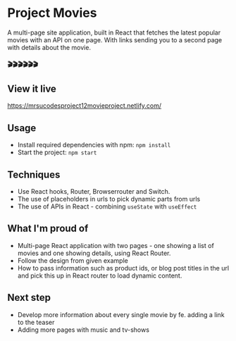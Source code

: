 # Project Movies 

A multi-page site application, built in React that fetches the latest popular movies with an API on one page. With links sending you to a second page with details about the movie. 

#### :clapper::clapper::clapper::clapper::clapper::clapper:

## View it live

https://mrsucodesproject12movieproject.netlify.com/

## Usage

* Install required dependencies with npm: `npm install`
* Start the project: `npm start`

## Techniques

* Use React hooks, Router, Browserrouter and Switch.
* The use of placeholders in urls to pick dynamic parts from urls
* The use of APIs in React - combining `useState` with `useEffect`

## What I'm proud of

* Multi-page React application with two pages - one showing a list of movies and one showing details, using React Router.
* Follow the design from given example
* How to pass information such as product ids, or blog post titles in the url and pick this up in React router to load dynamic content.

## Next step

* Develop more information about every single movie by fe. adding a link to the teaser
* Adding more pages with music and tv-shows

